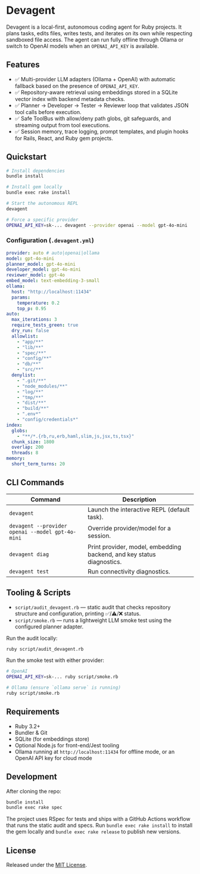 # Devagent

Devagent is a local-first, autonomous coding agent for Ruby projects. It plans tasks, edits files, writes tests, and iterates on its own while respecting sandboxed file access. The agent can run fully offline through Ollama or switch to OpenAI models when an `OPENAI_API_KEY` is available.

## Features

- ✅ Multi-provider LLM adapters (Ollama + OpenAI) with automatic fallback based on the presence of `OPENAI_API_KEY`.
- ✅ Repository-aware retrieval using embeddings stored in a SQLite vector index with backend metadata checks.
- ✅ Planner → Developer → Tester → Reviewer loop that validates JSON tool calls before execution.
- ✅ Safe ToolBus with allow/deny path globs, git safeguards, and streaming output from tool executions.
- ✅ Session memory, trace logging, prompt templates, and plugin hooks for Rails, React, and Ruby gem projects.

## Quickstart

```bash
# Install dependencies
bundle install

# Install gem locally
bundle exec rake install

# Start the autonomous REPL
devagent

# Force a specific provider
OPENAI_API_KEY=sk-... devagent --provider openai --model gpt-4o-mini
```

### Configuration (`.devagent.yml`)

```yaml
provider: auto # auto|openai|ollama
model: gpt-4o-mini
planner_model: gpt-4o-mini
developer_model: gpt-4o-mini
reviewer_model: gpt-4o
embed_model: text-embedding-3-small
ollama:
  host: "http://localhost:11434"
  params:
    temperature: 0.2
    top_p: 0.95
auto:
  max_iterations: 3
  require_tests_green: true
  dry_run: false
  allowlist:
    - "app/**"
    - "lib/**"
    - "spec/**"
    - "config/**"
    - "db/**"
    - "src/**"
  denylist:
    - ".git/**"
    - "node_modules/**"
    - "log/**"
    - "tmp/**"
    - "dist/**"
    - "build/**"
    - ".env*"
    - "config/credentials*"
index:
  globs:
    - "**/*.{rb,ru,erb,haml,slim,js,jsx,ts,tsx}"
  chunk_size: 1800
  overlap: 200
  threads: 8
memory:
  short_term_turns: 20
```

## CLI Commands

| Command | Description |
| ------- | ----------- |
| `devagent` | Launch the interactive REPL (default task). |
| `devagent --provider openai --model gpt-4o-mini` | Override provider/model for a session. |
| `devagent diag` | Print provider, model, embedding backend, and key status diagnostics. |
| `devagent test` | Run connectivity diagnostics. |

## Tooling & Scripts

- `script/audit_devagent.rb` — static audit that checks repository structure and configuration, printing ✅/⚠️/❌ status.
- `script/smoke.rb` — runs a lightweight LLM smoke test using the configured planner adapter.

Run the audit locally:

```bash
ruby script/audit_devagent.rb
```

Run the smoke test with either provider:

```bash
# OpenAI
OPENAI_API_KEY=sk-... ruby script/smoke.rb

# Ollama (ensure `ollama serve` is running)
ruby script/smoke.rb
```

## Requirements

- Ruby 3.2+
- Bundler & Git
- SQLite (for embeddings store)
- Optional Node.js for front-end/Jest tooling
- Ollama running at `http://localhost:11434` for offline mode, or an OpenAI API key for cloud mode

## Development

After cloning the repo:

```bash
bundle install
bundle exec rake spec
```

The project uses RSpec for tests and ships with a GitHub Actions workflow that runs the static audit and specs. Run `bundle exec rake install` to install the gem locally and `bundle exec rake release` to publish new versions.

## License

Released under the [MIT License](LICENSE.txt).
